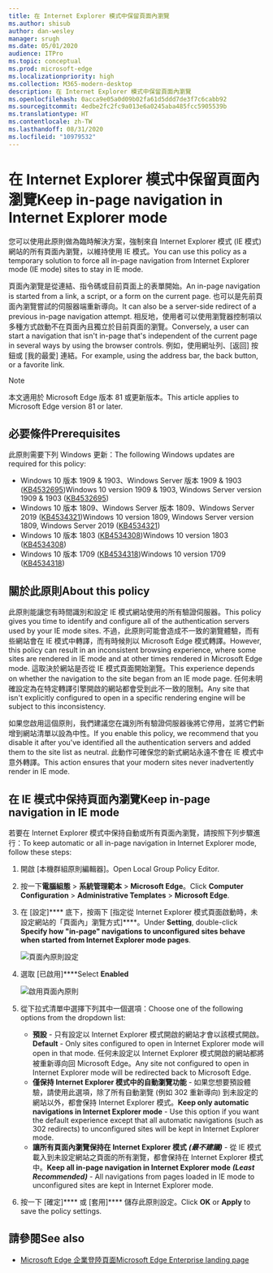 ```yaml
---
title: 在 Internet Explorer 模式中保留頁面內瀏覽
ms.author: shisub
author: dan-wesley
manager: srugh
ms.date: 05/01/2020
audience: ITPro
ms.topic: conceptual
ms.prod: microsoft-edge
ms.localizationpriority: high
ms.collection: M365-modern-desktop
description: 在 Internet Explorer 模式中保留頁面內瀏覽
ms.openlocfilehash: 0acca9e05a0d09b02fa61d5ddd7de3f7c6cabb92
ms.sourcegitcommit: 4edbe2fc2fc9a013e6a0245aba485fcc5905539b
ms.translationtype: HT
ms.contentlocale: zh-TW
ms.lasthandoff: 08/31/2020
ms.locfileid: "10979532"
---
```

# <span data-ttu-id="88990-103">在 Internet Explorer 模式中保留頁面內瀏覽</span><span class="sxs-lookup"><span data-stu-id="88990-103">Keep in-page navigation in Internet Explorer mode</span></span>

<span data-ttu-id="88990-104">您可以使用此原則做為臨時解決方案，強制來自 Internet Explorer 模式 (IE 模式) 網站的所有頁面內瀏覽，以維持使用 IE 模式。</span><span class="sxs-lookup"><span data-stu-id="88990-104">You can use this policy as a temporary solution to force all in-page navigation from Internet Explorer mode (IE mode) sites to stay in IE mode.</span></span>

<span data-ttu-id="88990-105">頁面內瀏覽是從連結、指令碼或目前頁面上的表單開始。</span><span class="sxs-lookup"><span data-stu-id="88990-105">An in-page navigation is started from a link, a script, or a form on the current page.</span></span> <span data-ttu-id="88990-106">也可以是先前頁面內瀏覽嘗試的伺服器端重新導向。</span><span class="sxs-lookup"><span data-stu-id="88990-106">It can also be a server-side redirect of a previous in-page navigation attempt.</span></span> <span data-ttu-id="88990-107">相反地，使用者可以使用瀏覽器控制項以多種方式啟動不在頁面內且獨立於目前頁面的瀏覽。</span><span class="sxs-lookup"><span data-stu-id="88990-107">Conversely, a user can start a navigation that isn't in-page that's independent of the current page in several ways by using the browser controls.</span></span> <span data-ttu-id="88990-108">例如，使用網址列、[返回] 按鈕或 [我的最愛] 連結。</span><span class="sxs-lookup"><span data-stu-id="88990-108">For example, using the address bar, the back button, or a favorite link.</span></span>

>[!NOTE]
><span data-ttu-id="88990-109">本文適用於 Microsoft Edge 版本 81 或更新版本。</span><span class="sxs-lookup"><span data-stu-id="88990-109">This article applies to Microsoft Edge version 81 or later.</span></span>

## <span data-ttu-id="88990-110">必要條件</span><span class="sxs-lookup"><span data-stu-id="88990-110">Prerequisites</span></span>

<span data-ttu-id="88990-111">此原則需要下列 Windows 更新：</span><span class="sxs-lookup"><span data-stu-id="88990-111">The following Windows updates are required for this policy:</span></span>

- <span data-ttu-id="88990-112">Windows 10 版本 1909 & 1903、Windows Server 版本 1909 & 1903  ([KB4532695](https://support.microsoft.com/help/4532695))</span><span class="sxs-lookup"><span data-stu-id="88990-112">Windows 10 version 1909 & 1903, Windows Server version 1909 & 1903  ([KB4532695](https://support.microsoft.com/help/4532695))</span></span>
- <span data-ttu-id="88990-113">Windows 10 版本 1809、Windows Server 版本 1809、Windows Server 2019 ([KB4534321](https://support.microsoft.com/help/4534321))</span><span class="sxs-lookup"><span data-stu-id="88990-113">Windows 10 version 1809, Windows Server version 1809, Windows Server 2019 ([KB4534321](https://support.microsoft.com/help/4534321))</span></span>
- <span data-ttu-id="88990-114">Windows 10 版本 1803 ([KB4534308](https://support.microsoft.com/help/4534308))</span><span class="sxs-lookup"><span data-stu-id="88990-114">Windows 10 version 1803 ([KB4534308](https://support.microsoft.com/help/4534308))</span></span>
- <span data-ttu-id="88990-115">Windows 10 版本 1709 ([KB4534318](https://support.microsoft.com/help/4534318))</span><span class="sxs-lookup"><span data-stu-id="88990-115">Windows 10 version 1709 ([KB4534318](https://support.microsoft.com/help/4534318))</span></span>


## <span data-ttu-id="88990-116">關於此原則</span><span class="sxs-lookup"><span data-stu-id="88990-116">About this policy</span></span>

<span data-ttu-id="88990-117">此原則能讓您有時間識別和設定 IE 模式網站使用的所有驗證伺服器。</span><span class="sxs-lookup"><span data-stu-id="88990-117">This policy gives you time to identify and configure all of the authentication servers used by your IE mode sites.</span></span> <span data-ttu-id="88990-118">不過，此原則可能會造成不一致的瀏覽體驗，而有些網站會在 IE 模式中轉譯，而有時候則以 Microsoft Edge 模式轉譯。</span><span class="sxs-lookup"><span data-stu-id="88990-118">However, this policy can result in an inconsistent browsing experience, where some sites are rendered in IE mode and at other times rendered in Microsoft Edge mode.</span></span> <span data-ttu-id="88990-119">這取決於網站是否從 IE 模式頁面開始瀏覽。</span><span class="sxs-lookup"><span data-stu-id="88990-119">This experience depends on whether the navigation to the site began from an IE mode page.</span></span> <span data-ttu-id="88990-120">任何未明確設定為在特定轉譯引擎開啟的網站都會受到此不一致的限制。</span><span class="sxs-lookup"><span data-stu-id="88990-120">Any site that isn't explicitly configured to open in a specific rendering engine will be subject to this inconsistency.</span></span>

<span data-ttu-id="88990-121">如果您啟用這個原則，我們建議您在識別所有驗證伺服器後將它停用，並將它們新增到網站清單以設為中性。</span><span class="sxs-lookup"><span data-stu-id="88990-121">If you enable this policy, we recommend that you disable it after you've identified all the authentication servers and added them to the site list as neutral.</span></span> <span data-ttu-id="88990-122">此動作可確保您的新式網站永遠不會在 IE 模式中意外轉譯。</span><span class="sxs-lookup"><span data-stu-id="88990-122">This action ensures that your modern sites never inadvertently render in IE mode.</span></span>

## <span data-ttu-id="88990-123">在 IE 模式中保持頁面內瀏覽</span><span class="sxs-lookup"><span data-stu-id="88990-123">Keep in-page navigation in IE mode</span></span>

<span data-ttu-id="88990-124">若要在 Internet Explorer 模式中保持自動或所有頁面內瀏覽，請按照下列步驟進行：</span><span class="sxs-lookup"><span data-stu-id="88990-124">To keep automatic or all in-page navigation in Internet Explorer mode, follow these steps:</span></span>

1. <span data-ttu-id="88990-125">開啟 [本機群組原則編輯器]。</span><span class="sxs-lookup"><span data-stu-id="88990-125">Open Local Group Policy Editor.</span></span>
2. <span data-ttu-id="88990-126">按一下**電腦組態** > **系統管理範本** > **Microsoft Edge**。</span><span class="sxs-lookup"><span data-stu-id="88990-126">Click **Computer Configuration** > **Administrative Templates** > **Microsoft Edge**.</span></span>
3. <span data-ttu-id="88990-127">在 [設定]\*\*\*\* 底下，按兩下 [指定從 Internet Explorer 模式頁面啟動時，未設定網站的「頁面內」瀏覽方式]\*\*\*\*。</span><span class="sxs-lookup"><span data-stu-id="88990-127">Under **Setting**, double-click **Specify how "in-page" navigations to unconfigured sites behave when started from Internet Explorer mode pages**.</span></span>

   ![頁面內原則設定](media/edge-learnmore-inpage-nav/learnmore-in-page-nav-settings.png)

4. <span data-ttu-id="88990-129">選取 [已啟用]\*\*\*\*</span><span class="sxs-lookup"><span data-stu-id="88990-129">Select **Enabled**</span></span> 

   ![啟用頁面內原則](media/edge-learnmore-inpage-nav/learnmore-in-page-nav-enable.png)

5. <span data-ttu-id="88990-131">從下拉式清單中選擇下列其中一個選項：</span><span class="sxs-lookup"><span data-stu-id="88990-131">Choose one of the following options from the dropdown list:</span></span>

   - <span data-ttu-id="88990-132">**預設** - 只有設定以 Internet Explorer 模式開啟的網站才會以該模式開啟。</span><span class="sxs-lookup"><span data-stu-id="88990-132">**Default** - Only sites configured to open in Internet Explorer mode will open in that mode.</span></span> <span data-ttu-id="88990-133">任何未設定以 Internet Explorer 模式開啟的網站都將被重新導向回 Microsoft Edge。</span><span class="sxs-lookup"><span data-stu-id="88990-133">Any site not configured to open in Internet Explorer mode will be redirected back to Microsoft Edge.</span></span>
   - <span data-ttu-id="88990-134">**僅保持 Internet Explorer 模式中的自動瀏覽功能** - 如果您想要預設體驗，請使用此選項，除了所有自動瀏覽 (例如 302 重新導向) 到未設定的網站以外，都會保持 Internet Explorer 模式。</span><span class="sxs-lookup"><span data-stu-id="88990-134">**Keep only automatic navigations in Internet Explorer mode** - Use this option if you want the default experience except that all automatic navigations (such as 302 redirects) to unconfigured sites will be kept in Internet Explorer mode.</span></span>
   - <span data-ttu-id="88990-135">**讓所有頁面內瀏覽保持在 Internet Explorer 模式** ***(最不建議)*** - 從 IE 模式載入到未設定網站之頁面的所有瀏覽，都會保持在 Internet Explorer 模式中。</span><span class="sxs-lookup"><span data-stu-id="88990-135">**Keep all in-page navigation in Internet Explorer mode** ***(Least Recommended)*** - All navigations from pages loaded in IE mode to unconfigured sites are kept in Internet Explorer mode.</span></span>

6. <span data-ttu-id="88990-136">按一下 [確定]\*\*\*\* 或 [套用]\*\*\*\* 儲存此原則設定。</span><span class="sxs-lookup"><span data-stu-id="88990-136">Click **OK** or **Apply** to save the policy settings.</span></span>

## <span data-ttu-id="88990-137">請參閱</span><span class="sxs-lookup"><span data-stu-id="88990-137">See also</span></span>

- [<span data-ttu-id="88990-138">Microsoft Edge 企業登陸頁面</span><span class="sxs-lookup"><span data-stu-id="88990-138">Microsoft Edge Enterprise landing page</span></span>](https://aka.ms/EdgeEnterprise)
